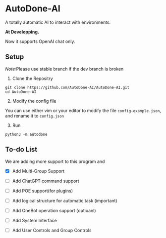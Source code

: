 # AutoDone-AI

A totally automatic AI to interact with environments.

**At Developping.**

Now it supports OpenAI chat only.

## Setup

*Note*:Please use stable branch if the dev branch is broken

1. Clone the Repositry

```shell
git clone https://github.com/AutoDone-AI/AutoDone-AI.git
cd AutoDone-AI
```

2. Modify the config file

You can use either vim or your editor to modify the file `config-example.json`, and rename it to `config.json`

3. Run

```shell
python3 -m autodone
```

## To-do List

We are adding more support to this program and 
- [x] Add Multi-Group Support
- [ ] Add ChatGPT command support
- [ ] Add POE support(for plugins)
- [ ] Add logical structure for automatic task (important)
- [ ] Add OneBot operation support (optioanl)
- [ ] Add System Interface
- [ ] Add User Controls and Group Controls

